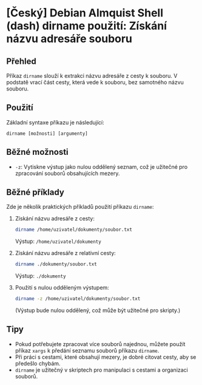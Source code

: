 # [Český] Debian Almquist Shell (dash) dirname použití: Získání názvu adresáře souboru

## Přehled
Příkaz `dirname` slouží k extrakci názvu adresáře z cesty k souboru. V podstatě vrací část cesty, která vede k souboru, bez samotného názvu souboru.

## Použití
Základní syntaxe příkazu je následující:

```
dirname [možnosti] [argumenty]
```

## Běžné možnosti
- `-z`: Vytiskne výstup jako nulou oddělený seznam, což je užitečné pro zpracování souborů obsahujících mezery.

## Běžné příklady
Zde je několik praktických příkladů použití příkazu `dirname`:

1. Získání názvu adresáře z cesty:
   ```sh
   dirname /home/uzivatel/dokumenty/soubor.txt
   ```
   Výstup: `/home/uzivatel/dokumenty`

2. Získání názvu adresáře z relativní cesty:
   ```sh
   dirname ./dokumenty/soubor.txt
   ```
   Výstup: `./dokumenty`

3. Použití s nulou odděleným výstupem:
   ```sh
   dirname -z /home/uzivatel/dokumenty/soubor.txt
   ```
   (Výstup bude nulou oddělený, což může být užitečné pro skripty.)

## Tipy
- Pokud potřebujete zpracovat více souborů najednou, můžete použít příkaz `xargs` k předání seznamu souborů příkazu `dirname`.
- Při práci s cestami, které obsahují mezery, je dobré citovat cesty, aby se předešlo chybám.
- `dirname` je užitečný v skriptech pro manipulaci s cestami a organizaci souborů.